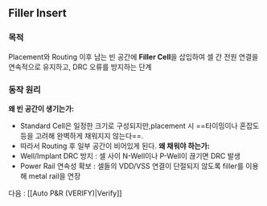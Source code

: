 ## Filler Insert
### 목적
Placement와 Routing 이후 남는 빈 공간에 **Filler Cell**을 삽입하여 셀 간 전원 연결을 연속적으로 유지하고, DRC 오류를 방지하는 단계

### 동작 원리
**왜 빈 공간이 생기는가:**
- Standard Cell은 일정한 크기로 구성되지만,placement 시 ==타이밍이나 혼잡도 등을 고려해 완벽하게 채워지지 않는다==.
- 따라서 Routing 후 일부 공간이 비어있게 된다.
**왜 채워야 하는가:**
- Well/Implant DRC 방지 : 셀 사이 N-Well이나 P-Well이 끊기면 DRC 발생
- Power Rail 연속성 확보 : 셀들의 VDD/VSS 연결이 단절되지 않도록 filler를 이용해 metal rail을 연장

다음 : [[Auto P&R (VERIFY)|Verify]]